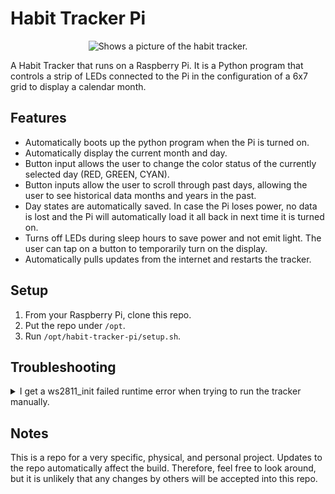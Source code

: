 # Habit Tracker Pi

<p align="center">
  <picture>
    <source srcset="../assets/tracker.png?raw=true">
    <img alt="Shows a picture of the habit tracker." src="../assets/traker.png?raw=true">
  </picture>
</p>

A Habit Tracker that runs on a Raspberry Pi. It is a Python program that controls a strip of LEDs connected to the Pi in the configuration of a 6x7 grid to display a calendar month.

## Features
* Automatically boots up the python program when the Pi is turned on.
* Automatically display the current month and day.
* Button input allows the user to change the color status of the currently selected day (RED, GREEN, CYAN).
* Button inputs allow the user to scroll through past days, allowing the user to see historical data months and years in the past.
* Day states are automatically saved. In case the Pi loses power, no data is lost and the Pi will automatically load it all back in next time it is turned on.
* Turns off LEDs during sleep hours to save power and not emit light. The user can tap on a button to temporarily turn on the display.
* Automatically pulls updates from the internet and restarts the tracker.

## Setup
1. From your Raspberry Pi, clone this repo.
2. Put the repo under `/opt`.
3. Run `/opt/habit-tracker-pi/setup.sh`.

## Troubleshooting
<details>
  <summary>I get a ws2811_init failed runtime error when trying to run the tracker manually.</summary>
  
  You need to run it with root privileges if you are running it manually. 
</details>

## Notes
This is a repo for a very specific, physical, and personal project. Updates to the repo automatically affect the build. Therefore, feel free to look around, but it is unlikely that any changes by others will be accepted into this repo.
